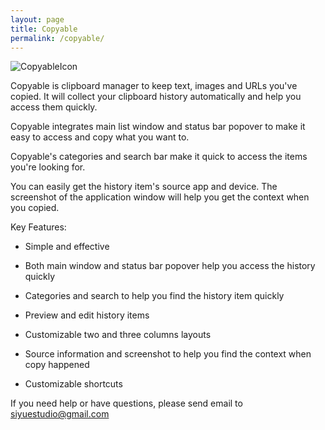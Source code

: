 ```yaml
---
layout: page
title: Copyable
permalink: /copyable/
---
```


![CopyableIcon](https://db.tt/7RzJ0lss)

Copyable is clipboard manager to keep text, images and URLs you've copied. It will collect your clipboard history automatically and help you access them quickly.

Copyable integrates main list window and status bar popover to make it  easy to access and copy what you want to.

Copyable's categories and search bar make it quick to access the items you're looking for.

You can easily get the history item's source app and device. The screenshot of the application window will help you get the context when you copied.

Key Features:

* Simple and effective

* Both main window and status bar popover help you access the history quickly

* Categories and search to help you find the history item quickly

* Preview and edit history items

* Customizable two and three columns layouts

* Source information and screenshot to help you find the context when copy happened

* Customizable shortcuts

If you need help or have questions, please send email to siyuestudio@gmail.com
